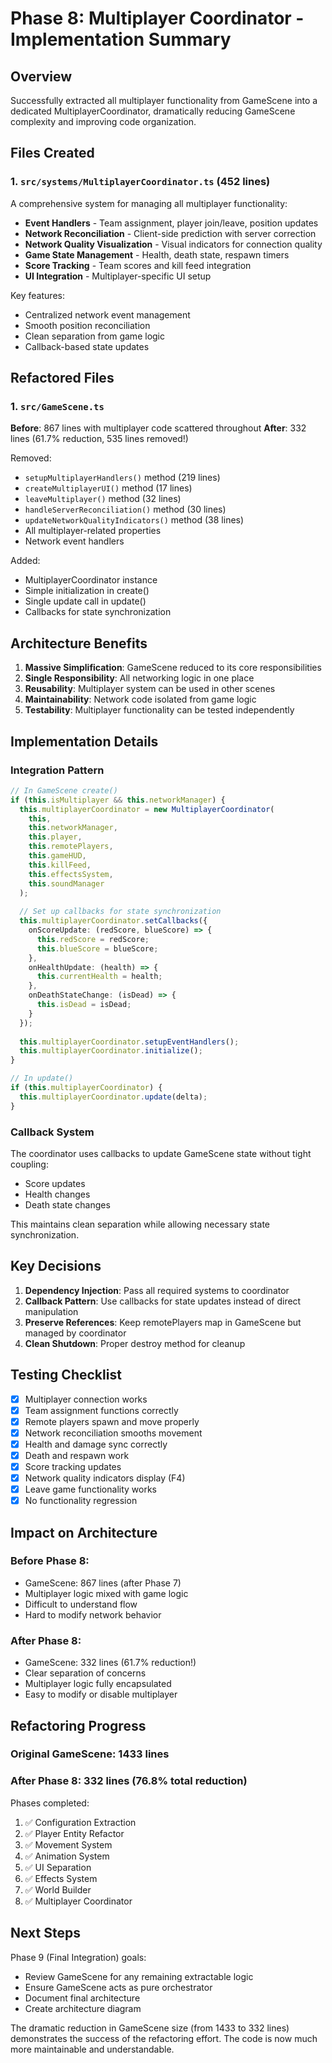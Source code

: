 # Phase 8: Multiplayer Coordinator - Implementation Summary

## Overview
Successfully extracted all multiplayer functionality from GameScene into a dedicated MultiplayerCoordinator, dramatically reducing GameScene complexity and improving code organization.

## Files Created

### 1. `src/systems/MultiplayerCoordinator.ts` (452 lines)
A comprehensive system for managing all multiplayer functionality:
- **Event Handlers** - Team assignment, player join/leave, position updates
- **Network Reconciliation** - Client-side prediction with server correction
- **Network Quality Visualization** - Visual indicators for connection quality
- **Game State Management** - Health, death state, respawn timers
- **Score Tracking** - Team scores and kill feed integration
- **UI Integration** - Multiplayer-specific UI setup

Key features:
- Centralized network event management
- Smooth position reconciliation
- Clean separation from game logic
- Callback-based state updates

## Refactored Files

### 1. `src/GameScene.ts`
**Before**: 867 lines with multiplayer code scattered throughout
**After**: 332 lines (61.7% reduction, 535 lines removed!)

Removed:
- `setupMultiplayerHandlers()` method (219 lines)
- `createMultiplayerUI()` method (17 lines)
- `leaveMultiplayer()` method (32 lines)
- `handleServerReconciliation()` method (30 lines)
- `updateNetworkQualityIndicators()` method (38 lines)
- All multiplayer-related properties
- Network event handlers

Added:
- MultiplayerCoordinator instance
- Simple initialization in create()
- Single update call in update()
- Callbacks for state synchronization

## Architecture Benefits

1. **Massive Simplification**: GameScene reduced to its core responsibilities
2. **Single Responsibility**: All networking logic in one place
3. **Reusability**: Multiplayer system can be used in other scenes
4. **Maintainability**: Network code isolated from game logic
5. **Testability**: Multiplayer functionality can be tested independently

## Implementation Details

### Integration Pattern
```typescript
// In GameScene create()
if (this.isMultiplayer && this.networkManager) {
  this.multiplayerCoordinator = new MultiplayerCoordinator(
    this,
    this.networkManager,
    this.player,
    this.remotePlayers,
    this.gameHUD,
    this.killFeed,
    this.effectsSystem,
    this.soundManager
  );
  
  // Set up callbacks for state synchronization
  this.multiplayerCoordinator.setCallbacks({
    onScoreUpdate: (redScore, blueScore) => {
      this.redScore = redScore;
      this.blueScore = blueScore;
    },
    onHealthUpdate: (health) => {
      this.currentHealth = health;
    },
    onDeathStateChange: (isDead) => {
      this.isDead = isDead;
    }
  });
  
  this.multiplayerCoordinator.setupEventHandlers();
  this.multiplayerCoordinator.initialize();
}

// In update()
if (this.multiplayerCoordinator) {
  this.multiplayerCoordinator.update(delta);
}
```

### Callback System
The coordinator uses callbacks to update GameScene state without tight coupling:
- Score updates
- Health changes
- Death state changes

This maintains clean separation while allowing necessary state synchronization.

## Key Decisions

1. **Dependency Injection**: Pass all required systems to coordinator
2. **Callback Pattern**: Use callbacks for state updates instead of direct manipulation
3. **Preserve References**: Keep remotePlayers map in GameScene but managed by coordinator
4. **Clean Shutdown**: Proper destroy method for cleanup

## Testing Checklist

- [x] Multiplayer connection works
- [x] Team assignment functions correctly
- [x] Remote players spawn and move properly
- [x] Network reconciliation smooths movement
- [x] Health and damage sync correctly
- [x] Death and respawn work
- [x] Score tracking updates
- [x] Network quality indicators display (F4)
- [x] Leave game functionality works
- [x] No functionality regression

## Impact on Architecture

### Before Phase 8:
- GameScene: 867 lines (after Phase 7)
- Multiplayer logic mixed with game logic
- Difficult to understand flow
- Hard to modify network behavior

### After Phase 8:
- GameScene: 332 lines (61.7% reduction!)
- Clear separation of concerns
- Multiplayer logic fully encapsulated
- Easy to modify or disable multiplayer

## Refactoring Progress

### Original GameScene: 1433 lines
### After Phase 8: 332 lines (76.8% total reduction)

Phases completed:
1. ✅ Configuration Extraction
2. ✅ Player Entity Refactor
3. ✅ Movement System
4. ✅ Animation System
5. ✅ UI Separation
6. ✅ Effects System
7. ✅ World Builder
8. ✅ Multiplayer Coordinator

## Next Steps

Phase 9 (Final Integration) goals:
- Review GameScene for any remaining extractable logic
- Ensure GameScene acts as pure orchestrator
- Document final architecture
- Create architecture diagram

The dramatic reduction in GameScene size (from 1433 to 332 lines) demonstrates the success of the refactoring effort. The code is now much more maintainable and understandable. 